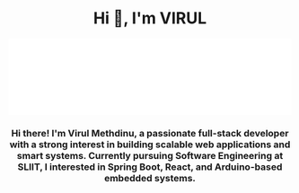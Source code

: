 <h1 align="center">Hi 👋, I'm VIRUL</h1>

<img align = "center" src = "https://github.com/MrVirul/MrVirul/blob/ee08d6820a31647d3266a013d3f156420bd27c25/MrVirul.png"/>

<h3 align="center">Hi there! I'm Virul Methdinu, a passionate full-stack developer with a strong interest in building scalable web applications and smart systems. Currently pursuing Software Engineering at SLIIT, I interested in Spring Boot, React, and Arduino-based embedded systems.</h3>
